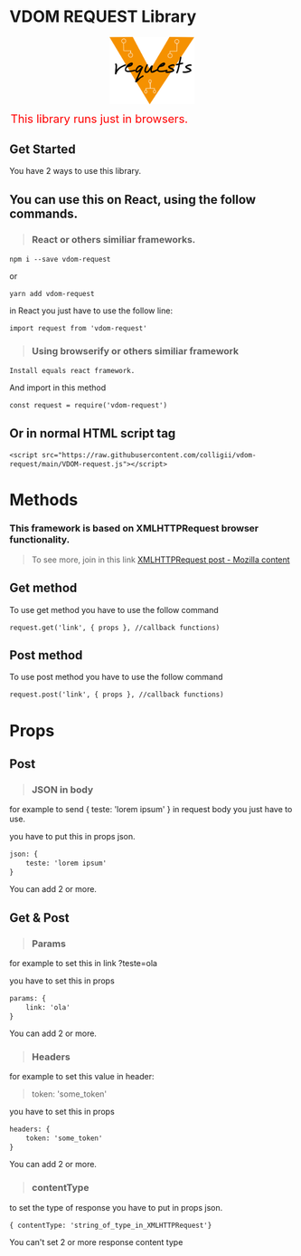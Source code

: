# VDOM REQUEST Library
<img style="max-width: 150px;display: block; margin: 0 auto;" title="VDOM Request" src="https://raw.githubusercontent.com/colligii/vdom-request/main/VDOM-request.png">

<span style="font-size: 20px;padding: 2px;color: red">This library runs just in browsers.</span>

## Get Started

You have 2 ways to use this library.

## You can use this on React, using the follow commands.

> ### React or others similiar frameworks.

```
npm i --save vdom-request 
```
or
```
yarn add vdom-request
```

in React you just have to use the follow line:
```
import request from 'vdom-request'
```

> ### Using browserify or others similiar framework 

```
Install equals react framework.
```

And import in this method

```
const request = require('vdom-request')
```
## Or in normal HTML script tag

```
<script src="https://raw.githubusercontent.com/colligii/vdom-request/main/VDOM-request.js"></script>
```

# Methods

### This framework is based on XMLHTTPRequest browser functionality.

> To see more, join in this link [XMLHTTPRequest post - Mozilla content](https://developer.mozilla.org/pt-BR/docs/Web/API/XMLHTTPRequest) 

## Get method

To use get method you have to use the follow command
```
request.get('link', { props }, //callback functions)
```
## Post method

To use post method you have to use the follow command
```
request.post('link', { props }, //callback functions)
```
# Props


## Post

> ### JSON in body
for example to send { teste: 'lorem ipsum' } in request body you just have to use.

you have to put this in props json.
```
json: {
    teste: 'lorem ipsum'
}
```
You can add 2 or more.

## Get & Post

> ### Params

for example to set this in link ?teste=ola

you have to set this in props
```
params: {
    link: 'ola'
}
```
You can add 2 or more.
> ### Headers

for example to set this value in header:
> token: 'some_token'

you have to set this in props
```
headers: {
    token: 'some_token'
}
```
You can add 2 or more.

> ### contentType

to set the type of response you have to put in props json.

```
{ contentType: 'string_of_type_in_XMLHTTPRequest'}
```
You can't set 2 or more response content type
